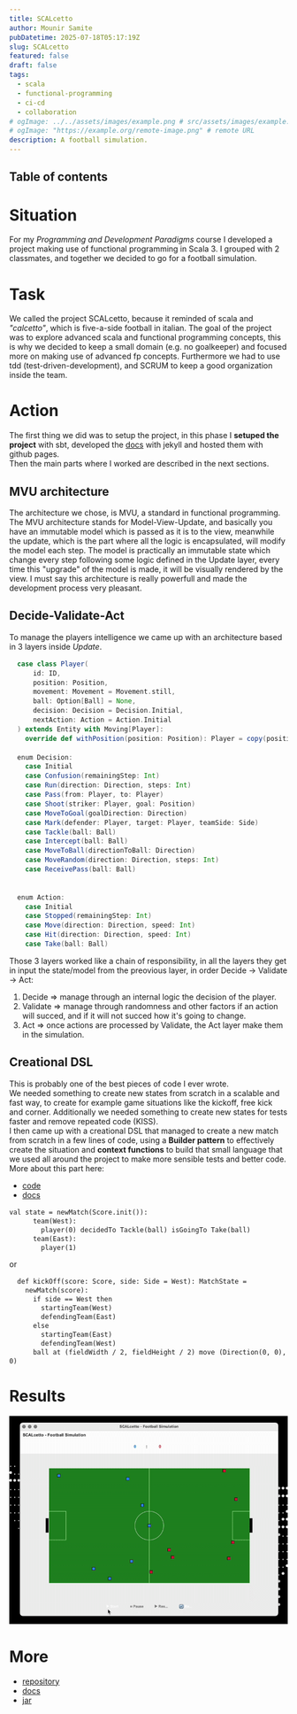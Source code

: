 ```yaml
---
title: SCALcetto
author: Mounir Samite
pubDatetime: 2025-07-18T05:17:19Z
slug: SCALcetto
featured: false
draft: false
tags:
  - scala
  - functional-programming
  - ci-cd
  - collaboration
# ogImage: ../../assets/images/example.png # src/assets/images/example.png
# ogImage: "https://example.org/remote-image.png" # remote URL
description: A football simulation.
---
```


## Table of contents

# Situation
For my *Programming and Development Paradigms* course I developed a project making use of functional programming in Scala 3.
I grouped with 2 classmates, and together we decided to go for a football simulation.

# Task
We called the project SCALcetto, because it reminded of scala and *"calcetto"*, which is five-a-side football in italian.
The goal of the project was to explore advanced scala and functional programming concepts, this is why we decided to keep a small domain (e.g. no goalkeeper) and focused more on making use of advanced fp concepts.
Furthermore we had to use tdd (test-driven-development), and SCRUM to keep a good organization inside the team.

# Action
The first thing we did was to setup the project, in this phase I **setuped the project** with sbt, developed the [docs](tommasobrini.github.io/PPS-24-SCALcetto/) with jekyll and hosted them with github pages.
<br>
Then the main parts where I worked are described in the next sections.

## MVU architecture
The architecture we chose, is MVU, a standard in functional programming.
The MVU architecture stands for Model-View-Update, and basically you have an immutable model which is passed as it is to the view, meanwhile the update, which is the part where all the logic is encapsulated, will modify the model each step.
The model is practically an immutable state which change every step following some logic defined in the Update layer, every time this "upgrade" of the model is made, it will be visually rendered by the view. 
I must say this architecture is really powerfull and made the development process very pleasant.

## Decide-Validate-Act
To manage the players intelligence we came up with an architecture based in 3 layers inside *Update*.

```scala file=Match.scala
  case class Player(
      id: ID,
      position: Position,
      movement: Movement = Movement.still,
      ball: Option[Ball] = None,
      decision: Decision = Decision.Initial,
      nextAction: Action = Action.Initial
  ) extends Entity with Moving[Player]:
    override def withPosition(position: Position): Player = copy(position = position)

  enum Decision:
    case Initial
    case Confusion(remainingStep: Int)
    case Run(direction: Direction, steps: Int)
    case Pass(from: Player, to: Player)
    case Shoot(striker: Player, goal: Position)
    case MoveToGoal(goalDirection: Direction)
    case Mark(defender: Player, target: Player, teamSide: Side)
    case Tackle(ball: Ball)
    case Intercept(ball: Ball)
    case MoveToBall(directionToBall: Direction)
    case MoveRandom(direction: Direction, steps: Int)
    case ReceivePass(ball: Ball)


  enum Action:
    case Initial
    case Stopped(remainingStep: Int)
    case Move(direction: Direction, speed: Int)
    case Hit(direction: Direction, speed: Int)
    case Take(ball: Ball)

```

Those 3 layers worked like a chain of responsibility, in all the layers they get in input the state/model from the preovious layer, in order Decide -> Validate -> Act:
1. Decide => manage through an internal logic the decision of the player.
2. Validate => manage through randomness and other factors if an action will succed, and if it will not succed how it's going to change.
3. Act => once actions are processed by Validate, the Act layer make them in the simulation.

## Creational DSL
This is probably one of the best pieces of code I ever wrote.
<br>
We needed something to create new states from scratch in a scalable and fast way, to create for example game situations like the kickoff, free kick and corner. 
Additionally we needed something to create new states for tests faster and remove repeated code (KISS).
<br>
I then came up with a creational DSL that managed to create a new match from scratch in a few lines of code, using a **Builder pattern** to effectively create the situation and **context functions** to build that small language that we used all around the project to make more sensible tests and better code.
<br>
More about this part here:

- [code](https://github.com/TommasoBrini/PPS-24-SCALcetto/tree/main/src/main/scala/dsl/creation)
- [docs](https://tommasobrini.github.io/PPS-24-SCALcetto/report/implementazione/samite_mounir.html)

```scala3 file=dsl_usage.scala
val state = newMatch(Score.init()):
      team(West):
        player(0) decidedTo Tackle(ball) isGoingTo Take(ball)
      team(East):
        player(1)
```

or 

```scala3 file=kickoff.scala
  def kickOff(score: Score, side: Side = West): MatchState =
    newMatch(score):
      if side == West then
        startingTeam(West)
        defendingTeam(East)
      else
        startingTeam(East)
        defendingTeam(West)
      ball at (fieldWidth / 2, fieldHeight / 2) move (Direction(0, 0), 0)
```

# Results

![final result](../../assets/images/projects/SCALcetto.gif)


# More
- [repository](https://github.com/TommasoBrini/PPS-24-SCALcetto?tab=readme-ov-file)
- [docs](https://tommasobrini.github.io/PPS-24-SCALcetto/)
- [jar](https://github.com/TommasoBrini/PPS-24-SCALcetto/releases/download/v3.2.0/SCALcetto.jar)